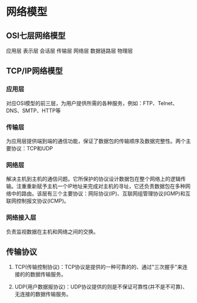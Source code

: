 # 网络模型

## OSI七层网络模型

应用层
表示层
会话层
传输层
网络层
数据链路层
物理层

## TCP/IP网络模型

### 应用层

对应OSI模型的前三层，为用户提供所需的各种服务，例如：FTP、Telnet、DNS、SMTP、HTTP等

### 传输层

为应用层提供端到端的通信功能，保证了数据包的传输顺序及数据完整性。两个主要协议：TCP和UDP

### 网络层

解决主机到主机的通信问题。它所保护的协议设计数据包在整个网络上的逻辑传输。注重重新赋予主机一个IP地址来完成对主机的寻址，它还负责数据包在多种网络中的路由。该层有三个主要协议：网际协议(IP)、互联网组管理协议(IGMP)和互联网控制报文协议(ICMP)。

### 网络接入层

负责监视数据在主机和网络之间的交换。

## 传输协议


1. TCP(传输控制协议)：TCP协议是提供的一种可靠的的、通过"三次握手"来连接的的数据传输服务。

2. UDP(用户数据报协议)：UDP协议提供的则是不保证可靠性(并不是不可靠)、无连接的数据传输服务。